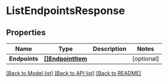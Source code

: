# ListEndpointsResponse

## Properties
Name | Type | Description | Notes
------------ | ------------- | ------------- | -------------
**Endpoints** | [**[]EndpointItem**](EndpointItem.md) |  | [optional] 

[[Back to Model list]](../README.md#documentation-for-models) [[Back to API list]](../README.md#documentation-for-api-endpoints) [[Back to README]](../README.md)


